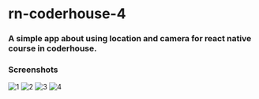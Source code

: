 # rn-coderhouse-4

### A simple app about using location and camera for react native course in coderhouse.

### Screenshots

![1](https://github.com/francijpg/rn-coderhouse-4/blob/main/assets/images/1.png)
![2](https://github.com/francijpg/rn-coderhouse-4/blob/main/assets/images/2.png)
![3](https://github.com/francijpg/rn-coderhouse-4/blob/main/assets/images/3.png)
![4](https://github.com/francijpg/rn-coderhouse-4/blob/main/assets/images/4.png)